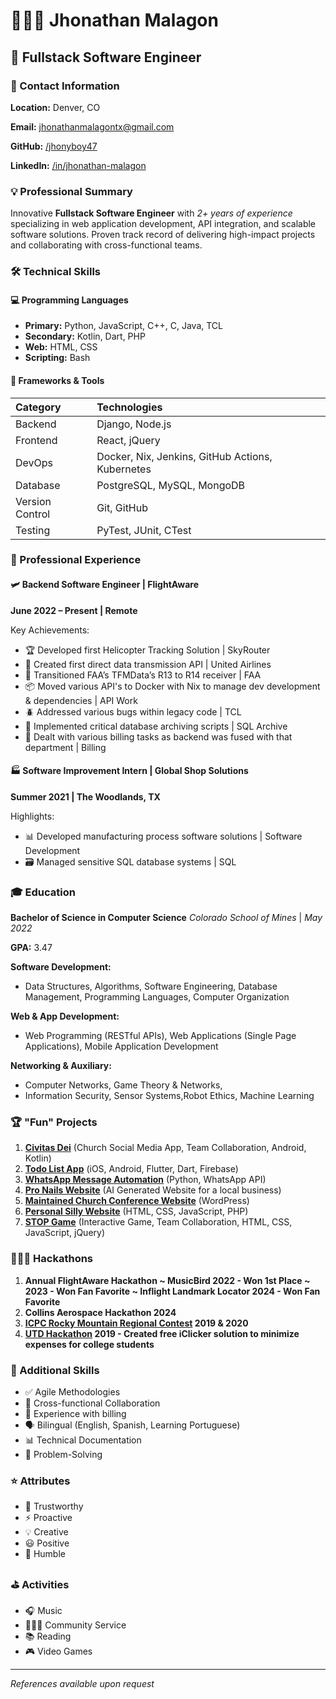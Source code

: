 # 👨🏻‍💻 Jhonathan Malagon
## 🚀 Fullstack Software Engineer

### 📍 Contact Information
**Location:** Denver, CO

**Email:** [jhonathanmalagontx@gmail.com](mailto:jhonathanmalagontx@gmail.com)

**GitHub:** [/jhonyboy47](https://github.com/jhonyboy47)

**LinkedIn:** [/in/jhonathan-malagon](https://www.linkedin.com/in/jhonathan-malagon)

### 💡 Professional Summary
Innovative **Fullstack Software Engineer** with *2+ years of experience* specializing in web application development, API integration, and scalable software solutions. Proven track record of delivering high-impact projects and collaborating with cross-functional teams.

### 🛠 Technical Skills

#### 💻 Programming Languages
- **Primary:** Python, JavaScript, C++, C, Java, TCL
- **Secondary:** Kotlin, Dart, PHP
- **Web:** HTML, CSS
- **Scripting:** Bash

#### 🔧 Frameworks & Tools

| Category        | Technologies                                     |
|:----------------|:-------------------------------------------------|
| Backend         | Django, Node.js                                  |
| Frontend        | React, jQuery                                    |
| DevOps          | Docker, Nix, Jenkins, GitHub Actions, Kubernetes |
| Database        | PostgreSQL, MySQL, MongoDB                       |
| Version Control | Git, GitHub                                      |
| Testing         | PyTest, JUnit, CTest                             |

### 💼 Professional Experience

#### 🛩️ Backend Software Engineer | FlightAware
**June 2022 – Present | Remote**

Key Achievements:
- 🏆 Developed first Helicopter Tracking Solution                                    | SkyRouter
- 🛜 Created first direct data transmission API                                      | United Airlines
- 🛫 Transitioned FAA’s TFMData’s R13 to R14 receiver                                | FAA
- 📦 Moved various API's to Docker with Nix to manage dev development & dependencies | API Work
- 🪲 Addressed various bugs within legacy code                                       | TCL
- 💾 Implemented critical database archiving scripts                                 | SQL Archive
- 🧾 Dealt with various billing tasks as backend was fused with that department      | Billing

#### 🏭 Software Improvement Intern | Global Shop Solutions
**Summer 2021 | The Woodlands, TX**

Highlights:
- 📊 Developed manufacturing process software solutions | Software Development
- 🗃 Managed sensitive SQL database systems             | SQL

### 🎓 Education
**Bachelor of Science in Computer Science**
*Colorado School of Mines* | *May 2022*
 
  **GPA:** 3.47

  **Software Development:** 
  - Data Structures, Algorithms, Software Engineering, Database Management, Programming Languages, Computer Organization

  **Web & App Development:**
  
  - Web Programming (RESTful APIs), Web Applications (Single Page Applications), Mobile Application Development

  **Networking & Auxiliary:**

  - Computer Networks, Game Theory & Networks,
  - Information Security, Sensor Systems,Robot Ethics, Machine Learning

### 🏆 "Fun" Projects
1. **[Civitas Dei](https://github.com/jhonyboy47/Civitas-Dei)**  (Church Social Media App, Team Collaboration, Android, Kotlin)
2. **[Todo List App](https://github.com/InjoyPics/flutter-projects/tree/master/first_app_v2)** (iOS, Android, Flutter, Dart, Firebase)
3. **[WhatsApp Message Automation](https://github.com/jhonyboy47/WhatsApp-Automation)** (Python, WhatsApp API)
4. **[Pro Nails Website](https://pronails-greenwood-village.com/)** (AI Generated Website for a local business)
5. **[Maintained Church Conference Website](https://intimidadcondios.tv/rmntconf/)** (WordPress)
6. **[Personal Silly Website](https://jhonyboy47.github.io/index.html)** (HTML, CSS, JavaScript, PHP)
7. **[STOP Game](https://jhonyboy47.github.io/STOP-Game/)** (Interactive Game, Team Collaboration, HTML, CSS, JavaScript, jQuery)

### 👨🏻‍💻 Hackathons
1. **Annual FlightAware Hackathon ~ MusicBird 2022 - Won 1st Place ~ 2023 - Won Fan Favorite ~ Inflight Landmark Locator 2024 - Won Fan Favorite**
2. **Collins Aerospace Hackathon 2024**
3. **[ICPC Rocky Mountain Regional Contest](https://rocky.icpc.io/) 2019 & 2020**
4. **[UTD Hackathon](https://devpost.com/software/csm-hackathon-2024) 2019 - Created free iClicker solution to minimize expenses for college students** 

### 🌟 Additional Skills
- ✅ Agile Methodologies
- 🤝 Cross-functional Collaboration
- 🧾 Experience with billing
- 🗣 Bilingual (English, Spanish, Learning Portuguese)
- 📊 Technical Documentation
- 🎯 Problem-Solving

### ⭐ Attributes
- 🤝 Trustworthy
- ⚡ Proactive
- 💡 Creative
- 😃 Positive
- 🙏 Humble

### ⛳️ Activities
- 🎧 Music
- 👨🏻‍🔧 Community Service
- 📚 Reading
- 🎮 Video Games

---

*References available upon request*
